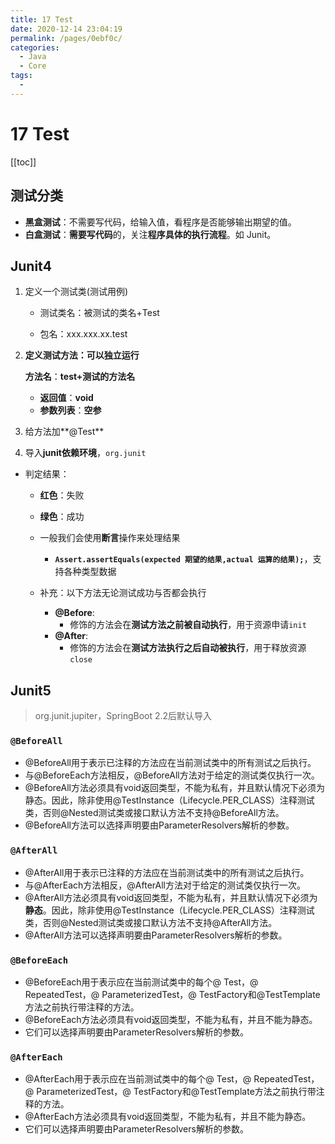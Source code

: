 ```yaml
---
title: 17 Test
date: 2020-12-14 23:04:19
permalink: /pages/0ebf0c/
categories:
  - Java
  - Core
tags:
  - 
---
```

# 17 Test

[[toc]]



## 测试分类

- **黑盒测试**：不需要写代码，给输入值，看程序是否能够输出期望的值。
- **白盒测试**：**需要写代码**的，关注**程序具体的执行流程**。如 Junit。

## Junit4

1. 定义一个测试类(测试用例)

    * 测试类名：被测试的类名+Test

    * 包名：xxx.xxx.xx.test		

2. **定义测试方法：可以独立运行**

    **方法名**：**test+测试的方法名**	 

    * **返回值**：**void**
    * **参数列表**：**空参**

3. 给方法加**@Test**
4. 导入**junit依赖环境**，`org.junit`

* 判定结果：

    * **红色**：失败
    * **绿色**：成功
    * 一般我们会使用**断言**操作来处理结果
        * **`Assert.assertEquals(expected 期望的结果,actual 运算的结果);`**，支持各种类型数据

    * 补充：以下方法无论测试成功与否都会执行
        * **@Before**:
            * 修饰的方法会在**测试方法之前被自动执行**，用于资源申请`init`
        * **@After**:
            * 修饰的方法会在**测试方法执行之后自动被执行**，用于释放资源`close`





## Junit5

> org.junit.jupiter，SpringBoot 2.2后默认导入



### `@BeforeAll`

* @BeforeAll用于表示已注释的方法应在当前测试类中的所有测试之后执行。
* 与@BeforeEach方法相反，@BeforeAll方法对于给定的测试类仅执行一次。
* @BeforeAll方法必须具有void返回类型，不能为私有，并且默认情况下必须为静态。因此，除非使用@TestInstance（Lifecycle.PER_CLASS）注释测试类，否则@Nested测试类或接口默认方法不支持@BeforeAll方法。
* @BeforeAll方法可以选择声明要由ParameterResolvers解析的参数。



### `@AfterAll`

* @AfterAll用于表示已注释的方法应在当前测试类中的所有测试之后执行。
* 与@AfterEach方法相反，@AfterAll方法对于给定的测试类仅执行一次。
* @AfterAll方法必须具有void返回类型，不能为私有，并且默认情况下必须为**静态**。因此，除非使用@TestInstance（Lifecycle.PER_CLASS）注释测试类，否则@Nested测试类或接口默认方法不支持@AfterAll方法。
* @AfterAll方法可以选择声明要由ParameterResolvers解析的参数。



### `@BeforeEach`

* @BeforeEach用于表示应在当前测试类中的每个@ Test，@ RepeatedTest，@ ParameterizedTest，@ TestFactory和@TestTemplate方法之前执行带注释的方法。
* @BeforeEach方法必须具有void返回类型，不能为私有，并且不能为静态。
* 它们可以选择声明要由ParameterResolvers解析的参数。



### `@AfterEach`

* @AfterEach用于表示应在当前测试类中的每个@ Test，@ RepeatedTest，@ ParameterizedTest，@ TestFactory和@TestTemplate方法之前执行带注释的方法。
* @AfterEach方法必须具有void返回类型，不能为私有，并且不能为静态。
* 它们可以选择声明要由ParameterResolvers解析的参数。